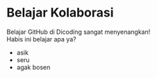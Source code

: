 # Belajar Kolaborasi
Belajar GitHub di Dicoding sangat menyenangkan!<br>
Habis ini belajar apa ya?
- asik<br>
- seru<br>
- agak bosen